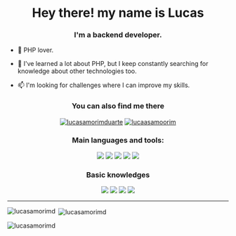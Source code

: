 <h1 align="center">Hey there! my name is Lucas</h1>
<h3 align="center">I'm a backend developer.</h3>

- :elephant: PHP lover.

- 💬 I've learned a lot about PHP, but I keep constantly searching for knowledge about other technologies too.

- 📫 I'm looking for challenges where I can improve my skills.

<h3 align="center">You can also find me there</h3>

<p align="center">
<a href="https://www.linkedin.com/in/lucasamorimduarte/" target="_blank"><img align="center" src="https://img.shields.io/badge/LinkedIn-0077B5?style=for-the-badge&logo=linkedin&logoColor=white" alt="lucasamorimduarte" /></a>
  <a href="https://instagram.com/lucaasamoorim" target="_blank"><img align="center" src="https://img.shields.io/badge/Instagram-E4405F?style=for-the-badge&logo=instagram&logoColor=white" alt="lucaasamoorim" /></a>
</p>

<h3 align="center">Main languages and tools:</h3>
<p align="center"> <img src="https://img.shields.io/badge/PHP-777BB4?style=for-the-badge&logo=php&logoColor=white"> <img src="https://img.shields.io/badge/HTML5-E34F26?style=for-the-badge&logo=html5&logoColor=white"> <img src="https://img.shields.io/badge/CSS3-1572B6?style=for-the-badge&logo=css3&logoColor=white"> <img src="https://img.shields.io/badge/JavaScript-323330?style=for-the-badge&logo=javascript&logoColor=F7DF1E"> <img src="https://img.shields.io/badge/MySQL-00000F?style=for-the-badge&logo=mysql&logoColor=white"></p>
  <h3 align="center">Basic knowledges </h3>
  <p align="center">
  <img src="https://img.shields.io/badge/Node.js-43853D?style=for-the-badge&logo=node.js&logoColor=white"> <img src="https://img.shields.io/badge/jQuery-0769AD?style=for-the-badge&logo=jquery&logoColor=white"> <img src="https://img.shields.io/badge/Laravel-FF2D20?style=for-the-badge&logo=laravel&logoColor=white"> <img src="https://img.shields.io/badge/React_Native-20232A?style=for-the-badge&logo=react&logoColor=61DAFB" /></p>
  <hr />

<p><img align="left" src="https://github-readme-stats.vercel.app/api/top-langs?username=lucasamorimd&show_icons=true&locale=en&layout=compact" alt="lucasamorimd" /></p>

<p>&nbsp;<img align="center" src="https://github-readme-stats.vercel.app/api?username=lucasamorimd&show_icons=true&locale=en" alt="lucasamorimd" /></p>

<p><img align="center" src="https://github-readme-streak-stats.herokuapp.com/?user=lucasamorimd&" alt="lucasamorimd" /></p>

